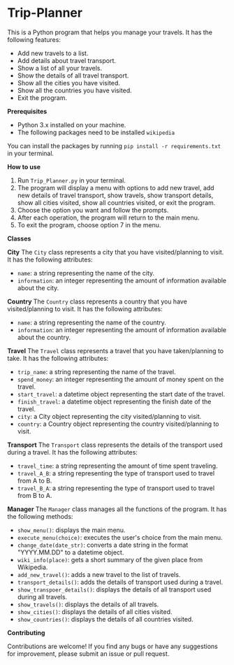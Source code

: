 # Trip-Planner

This is a Python program that helps you manage your travels. It has the following features:

- Add new travels to a list.
- Add details about travel transport.
- Show a list of all your travels.
- Show the details of all travel transport.
- Show all the cities you have visited.
- Show all the countries you have visited.
- Exit the program.

**Prerequisites**

- Python 3.x installed on your machine.
- The following packages need to be installed `wikipedia`

You can install the packages by running `pip install -r requirements.txt` in your terminal.

**How to use**

1. Run `Trip_Planner.py` in your terminal.
2. The program will display a menu with options to add new travel, add new details of travel transport, show travels, show transport details, show all cities visited, show all countries visited, or exit the program.
3. Choose the option you want and follow the prompts.
4. After each operation, the program will return to the main menu.
5. To exit the program, choose option 7 in the menu.

**Classes**

**City**
The `City` class represents a city that you have visited/planning to visit. It has the following attributes:

- `name`: a string representing the name of the city.
- `information`: an integer representing the amount of information available about the city.

**Country**
The `Country` class represents a country that you have visited/planning to visit. It has the following attributes:

- `name`: a string representing the name of the country.
- `information`: an integer representing the amount of information available about the country.

**Travel**
The `Travel` class represents a travel that you have taken/planning to take. It has the following attributes:

- `trip_name`: a string representing the name of the travel.
- `spend_money`: an integer representing the amount of money spent on the travel.
- `start_travel`: a datetime object representing the start date of the travel.
- `finish_travel`: a datetime object representing the finish date of the travel.
- `city`: a City object representing the city visited/planning to visit.
- `country`: a Country object representing the country visited/planning to visit.

**Transport**
The `Transport` class represents the details of the transport used during a travel. It has the following attributes:

- `travel_time`: a string representing the amount of time spent traveling.
- `travel_A_B`: a string representing the type of transport used to travel from A to B.
- `travel_B_A`: a string representing the type of transport used to travel from B to A.

**Manager**
The `Manager` class manages all the functions of the program. It has the following methods:

- `show_menu()`: displays the main menu.
- `execute_menu(choice)`: executes the user's choice from the main menu.
- `change_date(date_str)`: converts a date string in the format "YYYY.MM.DD" to a datetime object.
- `wiki_info(place)`: gets a short summary of the given place from Wikipedia.
- `add_new_travel()`: adds a new travel to the list of travels.
- `transport_details()`: adds the details of transport used during a travel.
- `show_transpoer_details()`: displays the details of all transport used during all travels.
- `show_travels()`: displays the details of all travels.
- `show_cities()`: displays the details of all cities visited.
- `show_countries()`: displays the details of all countries visited.

**Contributing**

Contributions are welcome! If you find any bugs or have any suggestions for improvement, please submit an issue or pull request.
